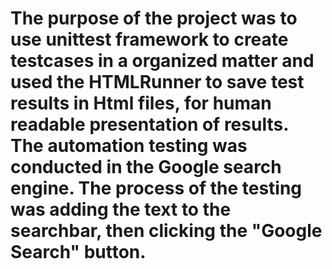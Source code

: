 # The purpose of the project was to use unittest framework to create testcases in a organized matter and used the HTMLRunner to save test results in Html files, for human readable presentation of results. The automation testing was conducted in the Google search engine. The process of the testing was adding the text to the searchbar, then clicking the "Google Search" button. 